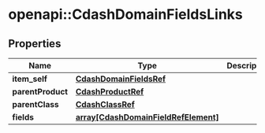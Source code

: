 # openapi::CdashDomainFieldsLinks


## Properties
Name | Type | Description | Notes
------------ | ------------- | ------------- | -------------
**item_self** | [**CdashDomainFieldsRef**](CdashDomainFieldsRef.md) |  | [optional] 
**parentProduct** | [**CdashProductRef**](CdashProductRef.md) |  | [optional] 
**parentClass** | [**CdashClassRef**](CdashClassRef.md) |  | [optional] 
**fields** | [**array[CdashDomainFieldRefElement]**](CdashDomainFieldRefElement.md) |  | [optional] 


